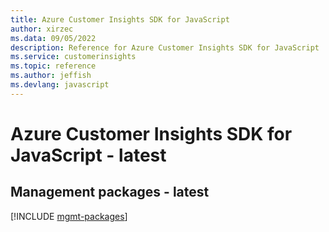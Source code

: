 ```yaml
---
title: Azure Customer Insights SDK for JavaScript
author: xirzec
ms.data: 09/05/2022
description: Reference for Azure Customer Insights SDK for JavaScript
ms.service: customerinsights
ms.topic: reference
ms.author: jeffish
ms.devlang: javascript
---
```

# Azure Customer Insights SDK for JavaScript - latest

## Management packages - latest
[!INCLUDE [mgmt-packages](customer-insights-mgmt-index.md)]